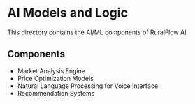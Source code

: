 # AI Models and Logic

This directory contains the AI/ML components of RuralFlow AI.

## Components

- Market Analysis Engine
- Price Optimization Models
- Natural Language Processing for Voice Interface
- Recommendation Systems